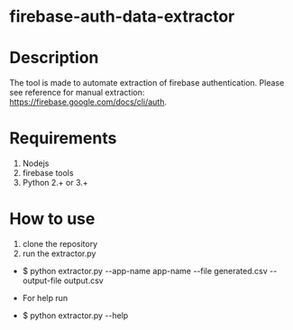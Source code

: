 # firebase-auth-data-extractor

# Description
The tool is made to automate extraction of firebase authentication. Please see reference for manual extraction: https://firebase.google.com/docs/cli/auth.

# Requirements
1. Nodejs
2. firebase tools
3. Python 2.+ or 3.+

# How to use
1. clone the repository
2. run the extractor.py
* $ python extractor.py --app-name app-name --file generated.csv --output-file output.csv

* For help run
* $ python extractor.py --help

